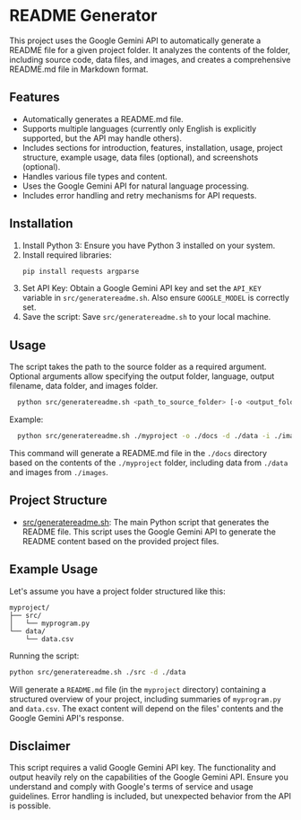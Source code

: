 # README Generator

This project uses the Google Gemini API to automatically generate a README file for a given project folder.  It analyzes the contents of the folder, including source code, data files, and images, and creates a comprehensive README.md file in Markdown format.

## Features

- Automatically generates a README.md file.
- Supports multiple languages (currently only English is explicitly supported, but the API may handle others).
- Includes sections for introduction, features, installation, usage, project structure, example usage, data files (optional), and screenshots (optional).
- Handles various file types and content.
- Uses the Google Gemini API for natural language processing.
- Includes error handling and retry mechanisms for API requests.


## Installation

1.  Install Python 3: Ensure you have Python 3 installed on your system.
2.  Install required libraries:
    ```bash
    pip install requests argparse
    ```
3.  Set API Key: Obtain a Google Gemini API key and set the `API_KEY` variable in `src/generatereadme.sh`.  Also ensure `GOOGLE_MODEL` is correctly set.
4.  Save the script: Save `src/generatereadme.sh` to your local machine.


## Usage

The script takes the path to the source folder as a required argument.  Optional arguments allow specifying the output folder, language, output filename, data folder, and images folder.

```bash
  python src/generatereadme.sh <path_to_source_folder> [-o <output_folder>] [-l <language>] [-f <output_filename>] [-d <data_folder>] [-i <images_folder>]
```

Example:

```bash
  python src/generatereadme.sh ./myproject -o ./docs -d ./data -i ./images
```

This command will generate a README.md file in the `./docs` directory based on the contents of the `./myproject` folder, including data from `./data` and images from `./images`.


## Project Structure

-   [src/generatereadme.sh](./src/generatereadme.sh): The main Python script that generates the README file.  This script uses the Google Gemini API to generate the README content based on the provided project files.


## Example Usage

Let's assume you have a project folder structured like this:

```
myproject/
├── src/
│   └── myprogram.py
└── data/
    └── data.csv
```

Running the script:

```bash
python src/generatereadme.sh ./src -d ./data
```

Will generate a `README.md` file (in the `myproject` directory) containing a structured overview of your project, including summaries of `myprogram.py` and `data.csv`.  The exact content will depend on the files' contents and the Google Gemini API's response.


##  Disclaimer

This script requires a valid Google Gemini API key.  The functionality and output heavily rely on the capabilities of the Google Gemini API.  Ensure you understand and comply with Google's terms of service and usage guidelines.  Error handling is included, but unexpected behavior from the API is possible.

